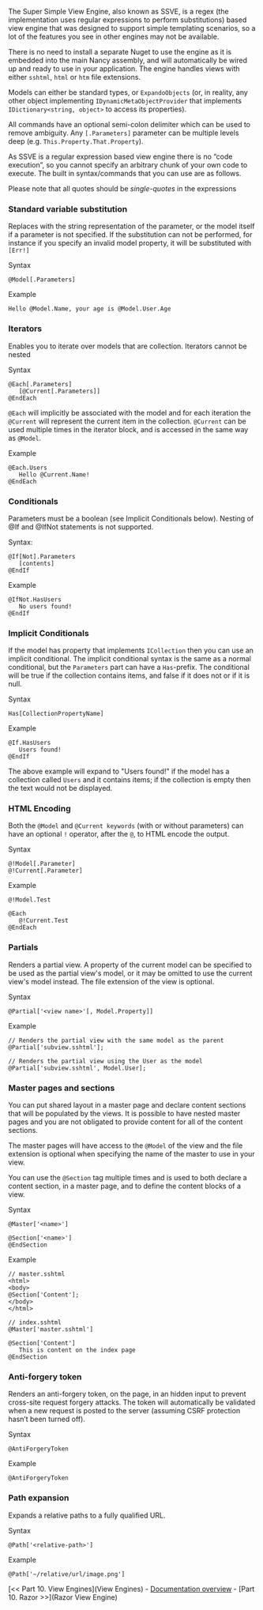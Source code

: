 The Super Simple View Engine, also known as SSVE, is a regex (the implementation uses regular expressions to perform substitutions) based view engine that was designed to support simple templating scenarios, so a lot of the features you see in other engines may not be available.

There is no need to install a separate Nuget to use the engine as it is embedded into the main Nancy assembly, and will automatically be wired up and ready to use in your application. The engine handles views with either `sshtml`, `html` or `htm` file extensions.

Models can either be standard types, or `ExpandoObjects` (or, in reality, any other object implementing `IDynamicMetaObjectProvider` that implements `IDictionary<string, object>` to access its properties).

All commands have an optional semi-colon delimiter which can be used to remove ambiguity. Any `[.Parameters]` parameter can be multiple levels deep (e.g. `This.Property.That.Property`).

As SSVE is a regular expression based view engine there is no “code execution”, so you cannot specify an arbitrary chunk of your own code to execute. The built in syntax/commands that you can use are as follows.

Please note that all quotes should be _single-quotes_ in the expressions

### Standard variable substitution
Replaces with the string representation of the parameter, or the model itself if a parameter is not specified. If the substitution can not be performed, for instance if you specify an invalid model property, it will be substituted with `[Err!]`

Syntax
```
@Model[.Parameters]
```

Example
```
Hello @Model.Name, your age is @Model.User.Age
```

### Iterators
Enables you to iterate over models that are collection. Iterators cannot be nested 

Syntax
```
@Each[.Parameters]
   [@Current[.Parameters]]
@EndEach
```

`@Each` will implicitly be associated with the model and for each iteration the `@Current` will represent the current item in the collection. `@Current` can be used multiple times in the iterator block, and is accessed in the same way as `@Model`.

Example
```
@Each.Users
   Hello @Current.Name!
@EndEach
```

### Conditionals
Parameters must be a boolean (see Implicit Conditionals below). Nesting of @If and @IfNot statements is not supported.


Syntax: 
```
@If[Not].Parameters
   [contents]
@EndIf
```

Example
```
@IfNot.HasUsers
   No users found!
@EndIf
```

### Implicit Conditionals
If the model has property that implements `ICollection` then you can use an implicit conditional. The implicit conditional syntax is the same as a normal conditional, but the `Parameters` part can have a `Has`-prefix. The conditional will be true if the collection contains items, and false if it does not or if it is null.

Syntax
```
Has[CollectionPropertyName]
```

Example
```
@If.HasUsers
   Users found!
@EndIf
```

The above example will expand to "Users found!" if the model has a collection called `Users` and it contains items; if the collection is empty then the text would not be displayed.

### HTML Encoding
Both the `@Model` and `@Current keywords` (with or without parameters) can have an optional `!` operator, after the `@`, to HTML encode the output.

Syntax
```
@!Model[.Parameter]
@!Current[.Parameter]
```

Example
```
@!Model.Test

@Each
   @!Current.Test
@EndEach
```

### Partials
Renders a partial view. A property of the current model can be specified to be used as the partial view's model, or it may be omitted to use the current view's model instead. The file extension of the view is optional.

Syntax
```
@Partial['<view name>'[, Model.Property]]
```

Example
```
// Renders the partial view with the same model as the parent
@Partial['subview.sshtml'];

// Renders the partial view using the User as the model
@Partial['subview.sshtml', Model.User];
```
### Master pages and sections
You can put shared layout in a master page and declare content sections that will be populated by the views. It is possible to have nested master pages and you are not obligated to provide content for all of the content sections.

The master pages will have access to the `@Model` of the view and the file extension is optional when specifying the name of the master to use in your view.

You can use the `@Section` tag multiple times and is used to both declare a content section, in a master page, and to define the content blocks of a view.

Syntax
```
@Master['<name>']

@Section['<name>']
@EndSection
```

Example
```
// master.sshtml
<html>
<body>
@Section['Content'];
</body>
</html>

// index.sshtml
@Master['master.sshtml']

@Section['Content']
   This is content on the index page
@EndSection
```

### Anti-forgery token
Renders an anti-forgery token, on the page, in an hidden input to prevent cross-site request forgery attacks. The token will automatically be validated when a new request is posted to the server (assuming CSRF protection hasn’t been turned off).

Syntax
```
@AntiForgeryToken
```

Example
```
@AntiForgeryToken
```

### Path expansion
Expands a relative paths to a fully qualified URL. 

Syntax
```
@Path['<relative-path>']
```

Example
```
@Path['~/relative/url/image.png']
```


[<< Part 10. View Engines](View Engines) - [Documentation overview](Documentation) - [Part 10. Razor >>](Razor View Engine)
